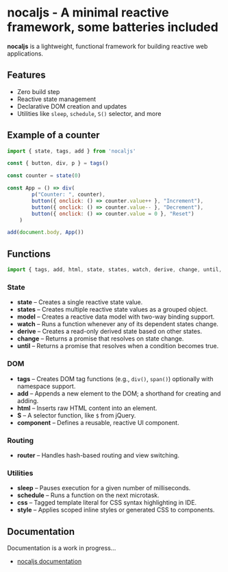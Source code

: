 # nocaljs - A minimal reactive framework, some batteries included

**nocaljs** is a lightweight, functional framework for building reactive web applications.

## Features

- Zero build step
- Reactive state management
- Declarative DOM creation and updates
- Utilities like `sleep`, `schedule`, `S()` selector, and more

## Example of a counter

``` javascript
import { state, tags, add } from 'nocaljs'

const { button, div, p } = tags()

const counter = state(0)

const App = () => div(
        p("Counter: ", counter),
        button({ onclick: () => counter.value++ }, "Increment"),
        button({ onclick: () => counter.value-- }, "Decrement"),
        button({ onclick: () => counter.value = 0 }, "Reset")
    )

add(document.body, App())
```

## Functions

```javascript
import { tags, add, html, state, states, watch, derive, change, until, sleep, schedule, css, S, router, model, component, style } from 'nocaljs.mjs'

```

### State

- **state** – Creates a single reactive state value.
- **states** – Creates multiple reactive state values as a grouped object.
- **model** – Creates a reactive data model with two-way binding support.
- **watch** – Runs a function whenever any of its dependent states change.
- **derive** – Creates a read-only derived state based on other states.
- **change** – Returns a promise that resolves on state change.
- **until** – Returns a promise that resolves when a condition becomes true.

### DOM

- **tags** – Creates DOM tag functions (e.g., `div()`, `span()`) optionally with namespace support.
- **add** – Appends a new element to the DOM; a shorthand for creating and adding.
- **html** – Inserts raw HTML content into an element.
- **S** – A selector function, like `$` from jQuery.
- **component** – Defines a reusable, reactive UI component.

### Routing

- **router** – Handles hash-based routing and view switching.
 
### Utilities

- **sleep** – Pauses execution for a given number of milliseconds.
- **schedule** – Runs a function on the next microtask.
- **css** – Tagged template literal for CSS syntax highlighting in IDE.
- **style** – Applies scoped inline styles or generated CSS to components.


## Documentation

Documentation is a work in progress...

  * [nocaljs documentation](https://nocaljs.github.io/docs/)